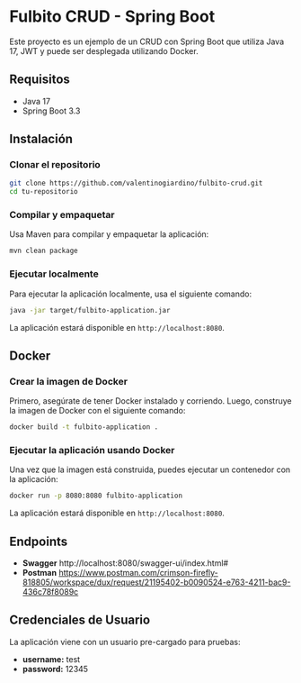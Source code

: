 
# Fulbito CRUD - Spring Boot

Este proyecto es un ejemplo de un CRUD con Spring Boot que utiliza Java 17, JWT y puede ser desplegada utilizando Docker. 

## Requisitos

- Java 17
- Spring Boot 3.3

## Instalación

### Clonar el repositorio

```bash
git clone https://github.com/valentinogiardino/fulbito-crud.git
cd tu-repositorio
```

### Compilar y empaquetar

Usa Maven para compilar y empaquetar la aplicación:

```bash
mvn clean package
```

### Ejecutar localmente

Para ejecutar la aplicación localmente, usa el siguiente comando:

```bash
java -jar target/fulbito-application.jar
```

La aplicación estará disponible en `http://localhost:8080`.

## Docker

### Crear la imagen de Docker

Primero, asegúrate de tener Docker instalado y corriendo. Luego, construye la imagen de Docker con el siguiente comando:

```bash
docker build -t fulbito-application .
```

### Ejecutar la aplicación usando Docker

Una vez que la imagen está construida, puedes ejecutar un contenedor con la aplicación:

```bash
docker run -p 8080:8080 fulbito-application
```

La aplicación estará disponible en `http://localhost:8080`.

## Endpoints

- **Swagger** http://localhost:8080/swagger-ui/index.html#
- **Postman** https://www.postman.com/crimson-firefly-818805/workspace/dux/request/21195402-b0090524-e763-4211-bac9-436c78f8089c

## Credenciales de Usuario

La aplicación viene con un usuario pre-cargado para pruebas:

- **username:** test
- **password:** 12345

